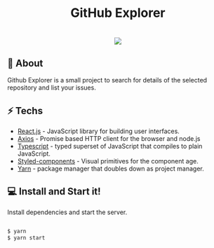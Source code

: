 
# <center> GitHub Explorer

<h1 align="center">
  <img src=https://media.giphy.com/media/Y1M0pRlTZsCbMoQ8f2/source.gif>
</h1>


## 📕 About

Github Explorer is a small project to search for details of the selected repository and list your issues.


## ⚡ Techs

* [React.js] - JavaScript library for building user interfaces.
* [Axios] - Promise based HTTP client for the browser and node.js
* [Typescript] - typed superset of JavaScript that compiles to plain JavaScript.
* [Styled-components] - Visual primitives for the component age.
* [Yarn] - package manager that doubles down as project manager.

## 💻 Install and Start it!




Install dependencies and start the server.

```sh

$ yarn
$ yarn start

```





[react.js]: <https://reactjs.org/>
[axios]: <https://www.npmjs.com/package/axios>
[typescript]: <https://www.typescriptlang.org/>
[styled-components]: <npmjs.com/package/styled-components>
[Yarn]: <https://yarnpkg.com/>
